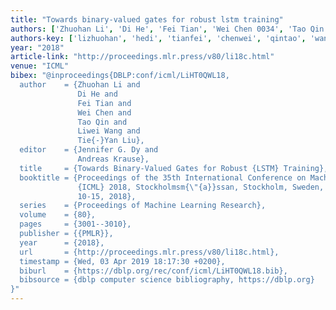 ```yaml
---
title: "Towards binary-valued gates for robust lstm training"
authors: ['Zhuohan Li', 'Di He', 'Fei Tian', 'Wei Chen 0034', 'Tao Qin', 'Liwei Wang 0001', 'Tie-Yan Liu']
authors-key: ['lizhuohan', 'hedi', 'tianfei', 'chenwei', 'qintao', 'wangliwei', 'liutieyan']
year: "2018"
article-link: "http://proceedings.mlr.press/v80/li18c.html"
venue: "ICML"
bibex: "@inproceedings{DBLP:conf/icml/LiHT0QWL18,
  author    = {Zhuohan Li and
               Di He and
               Fei Tian and
               Wei Chen and
               Tao Qin and
               Liwei Wang and
               Tie{-}Yan Liu},
  editor    = {Jennifer G. Dy and
               Andreas Krause},
  title     = {Towards Binary-Valued Gates for Robust {LSTM} Training},
  booktitle = {Proceedings of the 35th International Conference on Machine Learning,
               {ICML} 2018, Stockholmsm{\"{a}}ssan, Stockholm, Sweden, July
               10-15, 2018},
  series    = {Proceedings of Machine Learning Research},
  volume    = {80},
  pages     = {3001--3010},
  publisher = {{PMLR}},
  year      = {2018},
  url       = {http://proceedings.mlr.press/v80/li18c.html},
  timestamp = {Wed, 03 Apr 2019 18:17:30 +0200},
  biburl    = {https://dblp.org/rec/conf/icml/LiHT0QWL18.bib},
  bibsource = {dblp computer science bibliography, https://dblp.org}
}"
---
```

